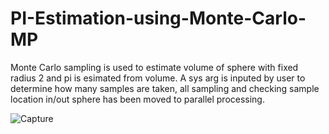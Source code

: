 # PI-Estimation-using-Monte-Carlo-MP
Monte Carlo sampling is used to estimate volume of sphere with fixed radius 2 and pi is esimated from volume. A sys arg is inputed by user to determine how many samples are taken, all sampling and checking sample location in/out sphere has been moved to parallel processing. 


![Capture](https://user-images.githubusercontent.com/106636917/198886134-4b082934-400e-4af0-b5f1-23fdf4a93849.JPG)
